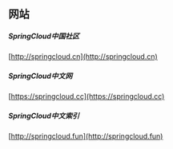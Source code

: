##  网站  

#####  SpringCloud中国社区  
[http://springcloud.cn](http://springcloud.cn)  

#####  SpringCloud中文网  
[https://springcloud.cc](https://springcloud.cc)   

#####  SpringCloud中文索引  
[http://springcloud.fun](http://springcloud.fun)  


